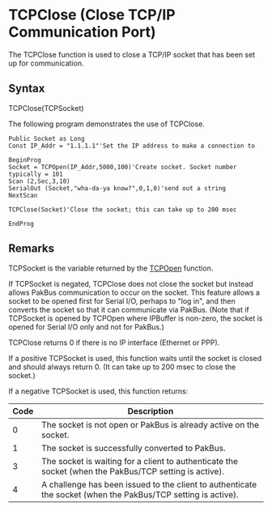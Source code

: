 # TCPClose (Close TCP/IP Communication Port)

The TCPClose function is used to close a TCP/IP socket that has been set up for communication.

## Syntax

TCPClose(TCPSocket)

The following program demonstrates the use of TCPClose.

```
Public Socket as Long
Const IP_Addr = "1.1.1.1"'Set the IP address to make a connection to

BeginProg
Socket = TCPOpen(IP_Addr,5000,100)'Create socket. Socket number typically = 101
Scan (2,Sec,3,10)
SerialOut (Socket,"wha-da-ya know?",0,1,0)'send out a string
NextScan

TCPClose(Socket)'Close the socket; this can take up to 200 msec

EndProg
```

## Remarks

TCPSocket is the variable returned by the [TCPOpen](tcpopen.md) function.

If TCPSocket is negated, TCPClose does not close the socket but instead allows PakBus communication to occur on the socket. This feature allows a socket to be opened first for Serial I/O, perhaps to "log in", and then converts the socket so that it can communicate via PakBus. (Note that if TCPSocket is opened by TCPOpen where IPBuffer is non-zero, the socket is opened for Serial I/O only and not for PakBus.)

TCPClose returns 0 if there is no IP interface (Ethernet or PPP).

If a positive TCPSocket is used, this function waits until the socket is closed and should always return 0. (It can take up to 200 msec to close the socket.)

If a negative TCPSocket is used, this function returns:

| Code | Description                                                                                                   |
| ---- | ------------------------------------------------------------------------------------------------------------- |
| 0    | The socket is not open or PakBus is already active on the socket.                                             |
| 1    | The socket is successfully converted to PakBus.                                                               |
| 3    | The socket is waiting for a client to authenticate the socket (when the PakBus/TCP setting is active).        |
| 4    | A challenge has been issued to the client to authenticate the socket (when the PakBus/TCP setting is active). |
